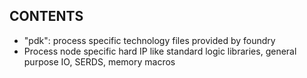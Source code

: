 ## CONTENTS

* "pdk": process specific technology files provided by foundry
* Process node specific hard IP like standard logic libraries, general purpose IO, SERDS, memory macros
